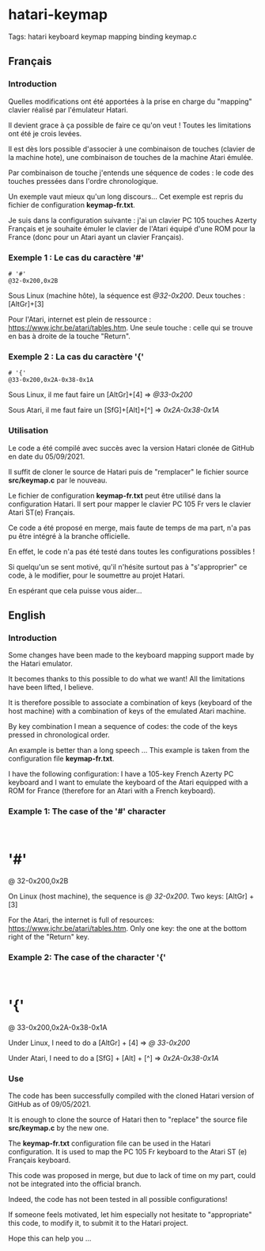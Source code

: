 # hatari-keymap
Tags: hatari keyboard keymap mapping binding keymap.c

## Français

### Introduction

Quelles modifications ont été apportées à la prise en charge du "mapping" clavier réalisé par l'émulateur Hatari.

Il devient grace à ça possible de faire ce qu'on veut ! Toutes les limitations ont été je crois levées.

Il est dès lors possible d'associer à une combinaison de touches (clavier de la machine hote), une combinaison de touches de la machine Atari émulée.

Par combinaison de touche j'entends une séquence de codes : le code des touches pressées dans l'ordre chronologique.

Un exemple vaut mieux qu'un long discours... Cet exemple est repris du fichier de configuration **keymap-fr.txt**.

Je suis dans la configuration suivante : j'ai un clavier PC 105 touches Azerty Français et je souhaite émuler le clavier de l'Atari équipé d'une ROM pour la France (donc pour un Atari ayant un clavier Français).

### Exemple 1 : Le cas du caractère '#'

```
# '#'
@32-0x200,0x2B
```

Sous Linux (machine hôte), la séquence est *@32-0x200*. Deux touches : [AltGr]+[3]

Pour l'Atari, internet est plein de ressource : https://www.jchr.be/atari/tables.htm. Une seule touche : celle qui se trouve en bas à droite de la touche "Return".

### Exemple 2 : La cas du caractère '{'

```
# '{'
@33-0x200,0x2A-0x38-0x1A
```

Sous Linux, il me faut faire un [AltGr]+[4] => *@33-0x200*

Sous Atari, il me faut faire un [SfG]+[Alt]+[^] => *0x2A-0x38-0x1A*

### Utilisation

Le code a été compilé avec succès avec la version Hatari clonée de GitHub en date du 05/09/2021.

Il suffit de cloner le source de Hatari puis de "remplacer" le fichier source **src/keymap.c** par le nouveau.

Le fichier de configuration **keymap-fr.txt** peut être utilisé dans la configuration Hatari. Il sert pour mapper le clavier PC 105 Fr vers le clavier Atari ST(e) Français. 

Ce code a été proposé en merge, mais faute de temps de ma part, n'a pas pu être intégré à la branche officielle.

En effet, le code n'a pas été testé dans toutes les configurations possibles !

Si quelqu'un se sent motivé, qu'il n'hésite surtout pas à "s'approprier" ce code, à le modifier, pour le soumettre au projet Hatari.

En espérant que cela puisse vous aider...


## English

### Introduction

Some changes have been made to the keyboard mapping support made by the Hatari emulator.

It becomes thanks to this possible to do what we want! All the limitations have been lifted, I believe.

It is therefore possible to associate a combination of keys (keyboard of the host machine) with a combination of keys of the emulated Atari machine.

By key combination I mean a sequence of codes: the code of the keys pressed in chronological order.

An example is better than a long speech ... This example is taken from the configuration file **keymap-fr.txt**.

I have the following configuration: I have a 105-key French Azerty PC keyboard and I want to emulate the keyboard of the Atari equipped with a ROM for France (therefore for an Atari with a French keyboard).

### Example 1: The case of the '#' character

`` ``
# '#'
@ 32-0x200,0x2B
`` ``

On Linux (host machine), the sequence is *@ 32-0x200*. Two keys: [AltGr] + [3]

For the Atari, the internet is full of resources: https://www.jchr.be/atari/tables.htm. Only one key: the one at the bottom right of the "Return" key.

### Example 2: The case of the character '{'

`` ``
# '{'
@ 33-0x200,0x2A-0x38-0x1A
`` ``

Under Linux, I need to do a [AltGr] + [4] => *@ 33-0x200*

Under Atari, I need to do a [SfG] + [Alt] + [^] => *0x2A-0x38-0x1A*

### Use

The code has been successfully compiled with the cloned Hatari version of GitHub as of 09/05/2021.

It is enough to clone the source of Hatari then to "replace" the source file **src/keymap.c** by the new one.

The **keymap-fr.txt** configuration file can be used in the Hatari configuration. It is used to map the PC 105 Fr keyboard to the Atari ST (e) Français keyboard.

This code was proposed in merge, but due to lack of time on my part, could not be integrated into the official branch.

Indeed, the code has not been tested in all possible configurations!

If someone feels motivated, let him especially not hesitate to "appropriate" this code, to modify it, to submit it to the Hatari project.

Hope this can help you ...
